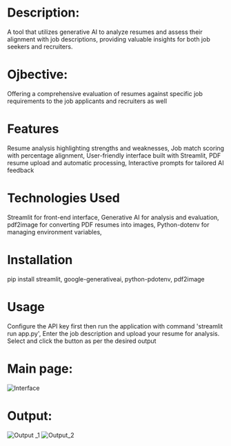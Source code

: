 #  Description: 
A tool that utilizes generative AI to analyze resumes and assess their alignment with job descriptions, providing valuable insights for both job seekers and recruiters.

# Ojbective:
Offering a comprehensive evaluation of resumes against specific job requirements to the job applicants and recruiters as well

# Features
Resume analysis highlighting strengths and weaknesses,
Job match scoring with percentage alignment,
User-friendly interface built with Streamlit,
PDF resume upload and automatic processing,
Interactive prompts for tailored AI feedback

# Technologies Used
Streamlit for front-end interface,
Generative AI for analysis and evaluation,
pdf2image for converting PDF resumes into images,
Python-dotenv for managing environment variables,

# Installation
pip install streamlit, google-generativeai, python-pdotenv, pdf2image

# Usage
Configure the API key first then run the application with command 'streamlit run app.py',
Enter the job description and upload your resume for analysis.
Select and click the button as per the desired output

# Main page:
![Interface](https://github.com/user-attachments/assets/b4c5856c-d035-4cb1-b018-a2ef635e7402)

# Output:
![Output _1](https://github.com/user-attachments/assets/619801ff-1084-42ae-99fe-1fd4f2b49712)
![Output_2](https://github.com/user-attachments/assets/acdb96e7-527d-41bc-9e56-2344916e9f02)




